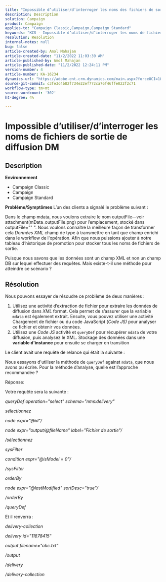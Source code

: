 ```yaml
---
title: "Impossible d’utiliser/d’interroger les noms des fichiers de sortie de diffusion DM"
description: Description
solution: Campaign
product: Campaign
applies-to: "Campaign Classic,Campaign,Campaign Standard"
keywords: "KCS - Impossible d’utiliser/d’interroger les noms de fichiers de sortie de diffusion DM"
resolution: Resolution
internal-notes: null
bug: false
article-created-by: Amol Mahajan
article-created-date: "11/2/2022 11:03:30 AM"
article-published-by: Amol Mahajan
article-published-date: "11/2/2022 12:24:11 PM"
version-number: 4
article-number: KA-16234
dynamics-url: "https://adobe-ent.crm.dynamics.com/main.aspx?forceUCI=1&pagetype=entityrecord&etn=knowledgearticle&id=157529f9-9d5a-ed11-9561-6045bd006a22"
source-git-commit: c3fe3c4b82f734e22ef772ca76f46ffe022f2c71
workflow-type: tm+mt
source-wordcount: '302'
ht-degree: 4%

---
```


# Impossible d’utiliser/d’interroger les noms de fichiers de sortie de diffusion DM

## Description

<b>Environnement</b>
- Campaign Classic
- Campaign
- Campaign Standard

<b>Problème/Symptômes</b>
L’un des clients a signalé le problème suivant :

Dans le champ mdata, nous voulons extraire le nom outputFile—voir attachment(mData_outputFile.png) pour l’emplacement, stocké dans outputFile=&quot;&quot; &quot;. Nous voulons connaître la meilleure façon de transformer cela *Données XML* champ de type à transmettre en tant que champ enrichi dans le workflow de l&#39;opération. Afin que nous puissions ajouter à notre tableau d’historique de promotion pour stocker tous les noms de fichiers de sortie.

Puisque nous savons que les données sont un champ XML et non un champ DB sur lequel effectuer des requêtes. Mais existe-t-il une méthode pour atteindre ce scénario ?


## Résolution


Nous pouvons essayer de résoudre ce problème de deux manières :

1. Utilisez une activité d’extraction de fichier pour extraire les données de diffusion dans *XML* format. Cela permet de s’assurer que la variable `mdata` est également extrait. Ensuite, vous pouvez utiliser une activité Chargement de fichier ou du code JavaScript (*Code JS)* pour analyser ce fichier et obtenir vos données.
2. Utilisez une *Code JS* activité et `queryDef` pour récupérer `mdata` de votre diffusion, puis analysez le XML. Stockage des données dans une <b>variable d&#39;instance</b> pour ensuite se charger en transition


Le client avait une requête de relance qui était la suivante :

Nous essayons d&#39;utiliser la méthode de `queryDef` against `mdata`, que nous avons pu écrire. Pour la méthode d’analyse, quelle est l’approche recommandée ?

Réponse:

Votre requête sera la suivante :

*queryDef operation=&quot;select&quot; schema=&quot;nms:delivery&quot;*

*sélectionnez*

*node expr=&quot;@id&quot;/*

*node expr=&quot;output/@fileName&quot; label=&quot;Fichier de sortie&quot;/*

*/sélectionnez*

*sysFilter*

*condition expr=&quot;@isModel = 0&quot;/*

*/sysFilter*

*orderBy*

*node expr=&quot;@lastModified&quot; sortDesc=&quot;true&quot;/*

*/orderBy*

*/queryDef*



Et il renverra :

*delivery-collection*

*delivery id=&quot;11878415&quot;*

*output filename=&quot;abc.txt&quot;*

*/output*

*/delivery*

*/delivery-collection*
